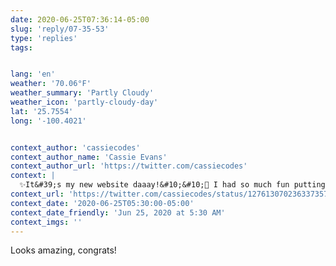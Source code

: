 ```yaml
---
date: 2020-06-25T07:36:14-05:00
slug: 'reply/07-35-53'
type: 'replies'
tags:


lang: 'en'
weather: '70.06°F'
weather_summary: 'Partly Cloudy'
weather_icon: 'partly-cloudy-day'
lat: '25.7554'
long: '-100.4021'


context_author: 'cassiecodes'
context_author_name: 'Cassie Evans'
context_author_url: 'https://twitter.com/cassiecodes'
context: |
  ✨It&#39;s my new website daaay!&#10;&#10;🎨 I had so much fun putting this together, I hope it makes some people smile.&#10;&#10;💜 Built with 11ty, a ton of SVG, and a whole lotta love.&#10;&#10;💻 <a href="https://t.co/fUdpwjdQ8t"rel="nofollow noopener"dir="ltr"data-expanded-url="http://www.cassie.codes"data-url="http://www.cassie.codes"class="twitter_external_link dir-ltr tco-link"target="_blank"title="http://www.cassie.codes">cassie.codes</a> <a href="https://t.co/kNqHElkuSo"data-pre-embedded="true"rel="nofollow"data-entity-id="1276126563537432577"dir="ltr"data-url="https://twitter.com/cassiecodes/status/1276130702363373571/video/1"data-tco-id="kNqHElkuSo"class="twitter_external_link dir-ltr tco-link has-expanded-path"target="_top"data-expanded-path="/cassiecodes/status/1276130702363373571/video/1">pic.twitter.com/kNqHElkuSo</a>
context_url: 'https://twitter.com/cassiecodes/status/1276130702363373571?s=12'
context_date: '2020-06-25T05:30:00-05:00'
context_date_friendly: 'Jun 25, 2020 at 5:30 AM'
context_imgs: ''
---
```

Looks amazing, congrats!